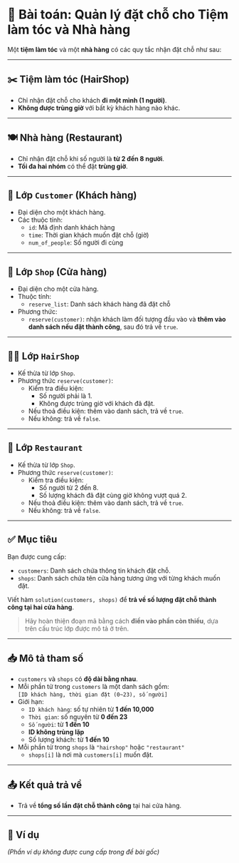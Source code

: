 # 🧾 Bài toán: Quản lý đặt chỗ cho Tiệm làm tóc và Nhà hàng

Một **tiệm làm tóc** và một **nhà hàng** có các quy tắc nhận đặt chỗ như sau:

---

## ✂️ Tiệm làm tóc (HairShop)

- Chỉ nhận đặt chỗ cho khách **đi một mình (1 người)**.
- **Không được trùng giờ** với bất kỳ khách hàng nào khác.

---

## 🍽️ Nhà hàng (Restaurant)

- Chỉ nhận đặt chỗ khi số người là **từ 2 đến 8 người**.
- **Tối đa hai nhóm** có thể đặt **trùng giờ**.

---

## 👤 Lớp `Customer` (Khách hàng)

- Đại diện cho một khách hàng.
- Các thuộc tính:
  - `id`: Mã định danh khách hàng
  - `time`: Thời gian khách muốn đặt chỗ (giờ)
  - `num_of_people`: Số người đi cùng

---

## 🏪 Lớp `Shop` (Cửa hàng)

- Đại diện cho một cửa hàng.
- Thuộc tính:
  - `reserve_list`: Danh sách khách hàng đã đặt chỗ
- Phương thức:
  - `reserve(customer)`: nhận khách làm đối tượng đầu vào và **thêm vào danh sách nếu đặt thành công**, sau đó trả về `true`.

---

## 💇‍♀️ Lớp `HairShop`

- Kế thừa từ lớp `Shop`.
- Phương thức `reserve(customer)`:
  - Kiểm tra điều kiện:
    - Số người phải là 1.
    - Không được trùng giờ với khách đã đặt.
  - Nếu thoả điều kiện: thêm vào danh sách, trả về `true`.
  - Nếu không: trả về `false`.

---

## 🍴 Lớp `Restaurant`

- Kế thừa từ lớp `Shop`.
- Phương thức `reserve(customer)`:
  - Kiểm tra điều kiện:
    - Số người từ 2 đến 8.
    - Số lượng khách đã đặt cùng giờ không vượt quá 2.
  - Nếu thoả điều kiện: thêm vào danh sách, trả về `true`.
  - Nếu không: trả về `false`.

---

## ✅ Mục tiêu

Bạn được cung cấp:

- `customers`: Danh sách chứa thông tin khách đặt chỗ.
- `shops`: Danh sách chứa tên cửa hàng tương ứng với từng khách muốn đặt.

Viết hàm `solution(customers, shops)` để **trả về số lượng đặt chỗ thành công tại hai cửa hàng**.

> Hãy hoàn thiện đoạn mã bằng cách **điền vào phần còn thiếu**, dựa trên cấu trúc lớp được mô tả ở trên.

---

## 📥 Mô tả tham số

- `customers` và `shops` có **độ dài bằng nhau**.
- Mỗi phần tử trong `customers` là một danh sách gồm:  
  `[ID khách hàng, thời gian đặt (0~23), số người]`
- Giới hạn:
  - `ID khách hàng`: số tự nhiên từ **1 đến 10,000**
  - `Thời gian`: số nguyên từ **0 đến 23**
  - `Số người`: từ **1 đến 10**
  - **ID không trùng lặp**
  - Số lượng khách: từ **1 đến 10**
- Mỗi phần tử trong `shops` là `"hairshop"` hoặc `"restaurant"`
  - `shops[i]` là nơi mà `customers[i]` muốn đặt.

---

## 📤 Kết quả trả về

- Trả về **tổng số lần đặt chỗ thành công** tại hai cửa hàng.

---

## 🧪 Ví dụ

*(Phần ví dụ không được cung cấp trong đề bài gốc)*